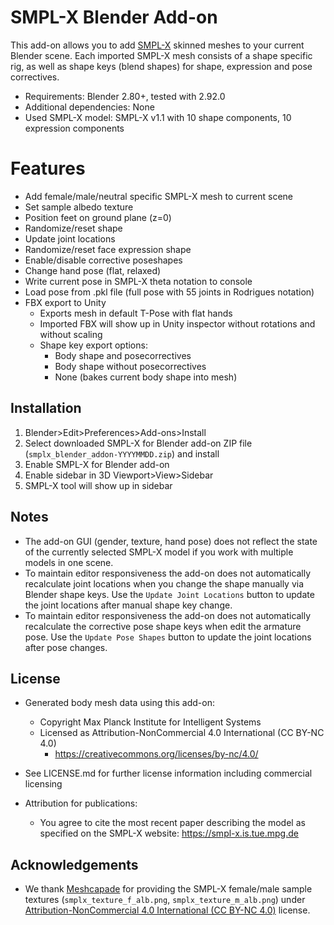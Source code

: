 # SMPL-X Blender Add-on

This add-on allows you to add [SMPL-X](https://smpl-x.is.tue.mpg.de) skinned meshes to your current Blender scene. Each imported SMPL-X mesh consists of a shape specific rig, as well as shape keys (blend shapes) for shape, expression and pose correctives.

+ Requirements: Blender 2.80+, tested with 2.92.0
+ Additional dependencies: None
+ Used SMPL-X model: SMPL-X v1.1 with 10 shape components, 10 expression components

# Features
+ Add female/male/neutral specific SMPL-X mesh to current scene
+ Set sample albedo texture
+ Position feet on ground plane (z=0)
+ Randomize/reset shape
+ Update joint locations
+ Randomize/reset face expression shape
+ Enable/disable corrective poseshapes
+ Change hand pose (flat, relaxed)
+ Write current pose in SMPL-X theta notation to console
+ Load pose from .pkl file (full pose with 55 joints in Rodrigues notation)
+ FBX export to Unity
    + Exports mesh in default T-Pose with flat hands
    + Imported FBX will show up in Unity inspector without rotations and without scaling
    + Shape key export options: 
        + Body shape and posecorrectives
        + Body shape without posecorrectives
        + None (bakes current body shape into mesh)
## Installation
1. Blender>Edit>Preferences>Add-ons>Install
2. Select downloaded SMPL-X for Blender add-on ZIP file (`smplx_blender_addon-YYYYMMDD.zip`) and install
3. Enable SMPL-X for Blender add-on
4. Enable sidebar in 3D Viewport>View>Sidebar
5. SMPL-X tool will show up in sidebar

## Notes
+ The add-on GUI (gender, texture, hand pose) does not reflect the state of the currently selected SMPL-X model if you work with multiple models in one scene.
+ To maintain editor responsiveness the add-on does not automatically recalculate joint locations when you change the shape manually via Blender shape keys. Use the `Update Joint Locations` button to update the joint locations after manual shape key change.
+ To maintain editor responsiveness the add-on does not automatically recalculate the corrective pose shape keys when edit the armature pose. Use the `Update Pose Shapes` button to update the joint locations after pose changes.

## License
+ Generated body mesh data using this add-on:
    + Copyright Max Planck Institute for Intelligent Systems
    + Licensed as Attribution-NonCommercial 4.0 International (CC BY-NC 4.0)
      + https://creativecommons.org/licenses/by-nc/4.0/

+ See LICENSE.md for further license information including commercial licensing

+ Attribution for publications: 
    + You agree to cite the most recent paper describing the model as specified on the SMPL-X website: https://smpl-x.is.tue.mpg.de

## Acknowledgements
+ We thank [Meshcapade](https://meshcapade.com/) for providing the SMPL-X female/male sample textures (`smplx_texture_f_alb.png`, `smplx_texture_m_alb.png`) under [Attribution-NonCommercial 4.0 International (CC BY-NC 4.0)](https://creativecommons.org/licenses/by-nc/4.0/) license.

